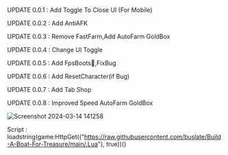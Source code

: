 UPDATE 0.0.1 : Add Toggle To Close UI (For Mobile)

UPDATE 0.0.2 : Add AntiAFK

UPDATE 0.0.3 : Remove FastFarm,Add AutoFarm GoldBox

UPDATE 0.0.4 : Change UI Toggle

UPDATE 0.0.5 : Add FpsBoots🚀,FixBug

UPDATE 0.0.6 : Add ResetCharacter(if Bug)

UPDATE 0.0.7 : Add Tab Shop

UPDATE 0.0.8 : Improved Speed AutoFarm GoldBox

![Screenshot 2024-03-14 141258](https://github.com/buslate/Build-A-Boat-For-Treasure/assets/113223653/02c3d936-0b77-4510-afe5-abe7d5cf423f)

Script : loadstring(game:HttpGet(("https://raw.githubusercontent.com/buslate/Build-A-Boat-For-Treasure/main/.Lua"), true))()
